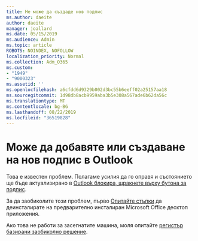 ```yaml
---
title: Не може да създаде нов подпис
ms.author: daeite
author: daeite
manager: joallard
ms.date: 05/15/2019
ms.audience: Admin
ms.topic: article
ROBOTS: NOINDEX, NOFOLLOW
localization_priority: Normal
ms.collection: Adm_O365
ms.custom:
- "1949"
- "9000323"
ms.assetid: ''
ms.openlocfilehash: a6cfdd6d9329b002d3bc55b6eeff02a25157aa18
ms.sourcegitcommit: 1d98db8acb9959aba3b5e308a567ade6b62da56c
ms.translationtype: MT
ms.contentlocale: bg-BG
ms.lasthandoff: 08/22/2019
ms.locfileid: "36519828"
---
```

# <a name="cannot-add-or-create-a-new-signature-in-outlook"></a>Може да добавяте или създаване на нов подпис в Outlook

Това е известен проблем. Полагаме усилия да го оправя и състоянието ще бъде актуализирано в [Outlook блокира, щракнете върху бутона за подпис](https://support.office.com/article/c70b36c2-66ca-401c-ab45-f29a46495d02).

За да заобиколите този проблем, първо [Опитайте стъпки](https://support.office.com/article/c70b36c2-66ca-401c-ab45-f29a46495d02) да деинсталирате на предварително инсталиран Microsoft Office десктоп приложения. 

Ако това не работи за засегнатите машина, моля опитайте [регистър базирани заобиколно решение](https://support.office.com/article/c70b36c2-66ca-401c-ab45-f29a46495d02).